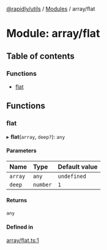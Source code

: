 [@rapidly/utils](../README.md) / [Modules](../modules.md) / array/flat

# Module: array/flat

## Table of contents

### Functions

- [flat](array_flat.md#flat)

## Functions

### flat

▸ **flat**(`array`, `deep?`): `any`

#### Parameters

| Name | Type | Default value |
| :------ | :------ | :------ |
| `array` | `any` | `undefined` |
| `deep` | `number` | `1` |

#### Returns

`any`

#### Defined in

[array/flat.ts:1](https://github.com/canguser/rapidly-utils/blob/fa1848d/main/array/flat.ts#L1)

